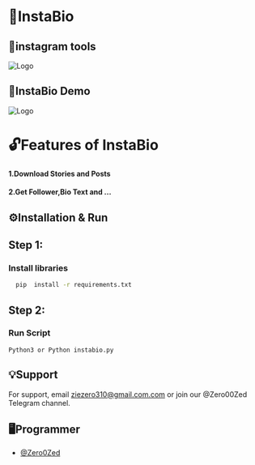 
# 🔐InstaBio

## 🔨instagram tools


![Logo](https://cdn.dribbble.com/users/1787323/screenshots/16418683/media/cc320ee010fa7892141041cbc4de848e.png?compress=1&resize=768x576&vertical=top)


## 🔗InstaBio Demo


![Logo](https://i.ibb.co/WG3yD2h/instabio.png)


# 🔓Features of InstaBio 

#### 1.Download Stories and Posts
#### 2.Get Follower,Bio Text and ...


## ⚙️Installation & Run

## Step 1:

### Install libraries

```bash
  pip  install -r requirements.txt
``` 

## Step 2:
### Run Script

    Python3 or Python instabio.py
## 💡Support

For support, email ziezero310@gmail.com.com or join our @Zero00Zed Telegram channel.


## 🖥️Programmer

- [@Zero0Zed](https://www.github.com/Zero0zed)

